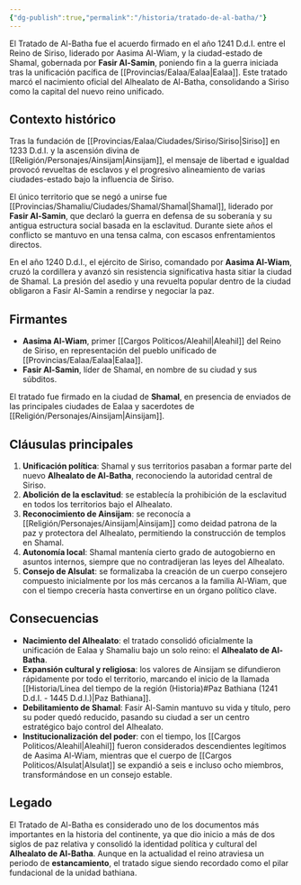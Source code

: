 ```yaml
---
{"dg-publish":true,"permalink":"/historia/tratado-de-al-batha/"}
---
```


El Tratado de Al-Batha fue el acuerdo firmado en el año 1241 D.d.I. entre el Reino de Siriso, liderado por Aasima Al-Wiam, y la ciudad-estado de Shamal, gobernada por **Fasir Al-Samin**, poniendo fin a la guerra iniciada tras la unificación pacífica de [[Provincias/Ealaa/Ealaa\|Ealaa]]. Este tratado marcó el nacimiento oficial del Alhealato de Al-Batha, consolidando a Siriso como la capital del nuevo reino unificado.

## Contexto histórico
Tras la fundación de [[Provincias/Ealaa/Ciudades/Siriso/Siriso\|Siriso]] en 1233 D.d.I. y la ascensión divina de [[Religión/Personajes/Ainsijam\|Ainsijam]], el mensaje de libertad e igualdad provocó revueltas de esclavos y el progresivo alineamiento de varias ciudades-estado bajo la influencia de Siriso.

El único territorio que se negó a unirse fue [[Provincias/Shamaliu/Ciudades/Shamal/Shamal\|Shamal]], liderado por **Fasir Al-Samin**, que declaró la guerra en defensa de su soberanía y su antigua estructura social basada en la esclavitud. Durante siete años el conflicto se mantuvo en una tensa calma, con escasos enfrentamientos directos.

En el año 1240 D.d.I., el ejército de Siriso, comandado por **Aasima Al-Wiam**, cruzó la cordillera y avanzó sin resistencia significativa hasta sitiar la ciudad de Shamal. La presión del asedio y una revuelta popular dentro de la ciudad obligaron a Fasir Al-Samin a rendirse y negociar la paz.

## Firmantes
- **Aasima Al-Wiam**, primer [[Cargos Politicos/Aleahil\|Aleahil]] del Reino de Siriso, en representación del pueblo unificado de [[Provincias/Ealaa/Ealaa\|Ealaa]].
- **Fasir Al-Samin**, líder de Shamal, en nombre de su ciudad y sus súbditos.

El tratado fue firmado en la ciudad de **Shamal**, en presencia de enviados de las principales ciudades de Ealaa y sacerdotes de [[Religión/Personajes/Ainsijam\|Ainsijam]].

## Cláusulas principales
1. **Unificación política**: Shamal y sus territorios pasaban a formar parte del nuevo **Alhealato de Al-Batha**, reconociendo la autoridad central de Siriso.
2. **Abolición de la esclavitud**: se establecía la prohibición de la esclavitud en todos los territorios bajo el Alhealato.
3. **Reconocimiento de Ainsijam**: se reconocía a [[Religión/Personajes/Ainsijam\|Ainsijam]] como deidad patrona de la paz y protectora del Alhealato, permitiendo la construcción de templos en Shamal.
4. **Autonomía local**: Shamal mantenía cierto grado de autogobierno en asuntos internos, siempre que no contradijeran las leyes del Alhealato.
5. **Consejo de Alsulat**: se formalizaba la creación de un cuerpo consejero compuesto inicialmente por los más cercanos a la familia Al-Wiam, que con el tiempo crecería hasta convertirse en un órgano político clave.

## Consecuencias
- **Nacimiento del Alhealato**: el tratado consolidó oficialmente la unificación de Ealaa y Shamaliu bajo un solo reino: el **Alhealato de Al-Batha**.
- **Expansión cultural y religiosa**: los valores de Ainsijam se difundieron rápidamente por todo el territorio, marcando el inicio de la llamada [[Historia/Línea del tiempo de la región (Historia)#Paz Bathiana (1241 D.d.I. - 1445 D.d.I.)\|Paz Bathiana]].
- **Debilitamiento de Shamal**: Fasir Al-Samin mantuvo su vida y título, pero su poder quedó reducido, pasando su ciudad a ser un centro estratégico bajo control del Alhealato.
- **Institucionalización del poder**: con el tiempo, los [[Cargos Politicos/Aleahil\|Aleahil]] fueron considerados descendientes legítimos de Aasima Al-Wiam, mientras que el cuerpo de [[Cargos Politicos/Alsulat\|Alsulat]] se expandió a seis e incluso ocho miembros, transformándose en un consejo estable.

## Legado
El Tratado de Al-Batha es considerado uno de los documentos más importantes en la historia del continente, ya que dio inicio a más de dos siglos de paz relativa y consolidó la identidad política y cultural del **Alhealato de Al-Batha**. Aunque en la actualidad el reino atraviesa un periodo de **estancamiento**, el tratado sigue siendo recordado como el pilar fundacional de la unidad bathiana.